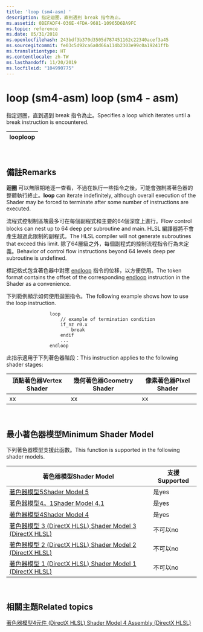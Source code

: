 ```yaml
---
title: 'loop (sm4-asm) '
description: 指定迴圈，直到遇到 break 指令為止。
ms.assetid: 0BEFADF4-036E-4FDA-9681-10965D6BA9FC
ms.topic: reference
ms.date: 05/31/2018
ms.openlocfilehash: 243bdf3b370d3505d787451162c22340acef3a45
ms.sourcegitcommit: fe03c5d92ca6a0d66a114b2303e99c0a19241ffb
ms.translationtype: HT
ms.contentlocale: zh-TW
ms.lasthandoff: 11/20/2019
ms.locfileid: "104990775"
---
```

# <a name="loop-sm4---asm"></a><span data-ttu-id="9181a-103">loop (sm4-asm) </span><span class="sxs-lookup"><span data-stu-id="9181a-103">loop (sm4 - asm)</span></span>

<span data-ttu-id="9181a-104">指定迴圈，直到遇到 break 指令為止。</span><span class="sxs-lookup"><span data-stu-id="9181a-104">Specifies a loop which iterates until a break instruction is encountered.</span></span>



| <span data-ttu-id="9181a-105">loop</span><span class="sxs-lookup"><span data-stu-id="9181a-105">loop</span></span> |
|------|



 

## <a name="remarks"></a><span data-ttu-id="9181a-106">備註</span><span class="sxs-lookup"><span data-stu-id="9181a-106">Remarks</span></span>

<span data-ttu-id="9181a-107">**迴圈** 可以無限期地逐一查看，不過在執行一些指令之後，可能會強制將著色器的整體執行終止。</span><span class="sxs-lookup"><span data-stu-id="9181a-107">**loop** can iterate indefinitely, although overall execution of the Shader may be forced to terminate after some number of instructions are executed.</span></span>

<span data-ttu-id="9181a-108">流程式控制制區塊最多可在每個副程式和主要的64個深度上進行。</span><span class="sxs-lookup"><span data-stu-id="9181a-108">Flow control blocks can nest up to 64 deep per subroutine and main.</span></span> <span data-ttu-id="9181a-109">HLSL 編譯器將不會產生超過此限制的副程式。</span><span class="sxs-lookup"><span data-stu-id="9181a-109">The HLSL compiler will not generate subroutines that exceed this limit.</span></span> <span data-ttu-id="9181a-110">除了64層級之外，每個副程式的控制流程指令行為未定義。</span><span class="sxs-lookup"><span data-stu-id="9181a-110">Behavior of control flow instructions beyond 64 levels deep per subroutine is undefined.</span></span>

<span data-ttu-id="9181a-111">標記格式包含著色器中對應 [endloop](endloop--sm4---asm-.md) 指令的位移，以方便使用。</span><span class="sxs-lookup"><span data-stu-id="9181a-111">The token format contains the offset of the corresponding [endloop](endloop--sm4---asm-.md) instruction in the Shader as a convenience.</span></span>

<span data-ttu-id="9181a-112">下列範例顯示如何使用迴圈指令。</span><span class="sxs-lookup"><span data-stu-id="9181a-112">The following example shows how to use the loop instruction.</span></span>

``` syntax
                loop
                    // example of termination condition
                    if_nz r0.x
                        break
                    endif
                    ...
                endloop
```

<span data-ttu-id="9181a-113">此指示適用于下列著色器階段：</span><span class="sxs-lookup"><span data-stu-id="9181a-113">This instruction applies to the following shader stages:</span></span>



| <span data-ttu-id="9181a-114">頂點著色器</span><span class="sxs-lookup"><span data-stu-id="9181a-114">Vertex Shader</span></span> | <span data-ttu-id="9181a-115">幾何著色器</span><span class="sxs-lookup"><span data-stu-id="9181a-115">Geometry Shader</span></span> | <span data-ttu-id="9181a-116">像素著色器</span><span class="sxs-lookup"><span data-stu-id="9181a-116">Pixel Shader</span></span> |
|---------------|-----------------|--------------|
| <span data-ttu-id="9181a-117">x</span><span class="sxs-lookup"><span data-stu-id="9181a-117">x</span></span>             | <span data-ttu-id="9181a-118">x</span><span class="sxs-lookup"><span data-stu-id="9181a-118">x</span></span>               | <span data-ttu-id="9181a-119">x</span><span class="sxs-lookup"><span data-stu-id="9181a-119">x</span></span>            |



 

## <a name="minimum-shader-model"></a><span data-ttu-id="9181a-120">最小著色器模型</span><span class="sxs-lookup"><span data-stu-id="9181a-120">Minimum Shader Model</span></span>

<span data-ttu-id="9181a-121">下列著色器模型支援此函數。</span><span class="sxs-lookup"><span data-stu-id="9181a-121">This function is supported in the following shader models.</span></span>



| <span data-ttu-id="9181a-122">著色器模型</span><span class="sxs-lookup"><span data-stu-id="9181a-122">Shader Model</span></span>                                              | <span data-ttu-id="9181a-123">支援</span><span class="sxs-lookup"><span data-stu-id="9181a-123">Supported</span></span> |
|-----------------------------------------------------------|-----------|
| [<span data-ttu-id="9181a-124">著色器模型5</span><span class="sxs-lookup"><span data-stu-id="9181a-124">Shader Model 5</span></span>](d3d11-graphics-reference-sm5.md)        | <span data-ttu-id="9181a-125">是</span><span class="sxs-lookup"><span data-stu-id="9181a-125">yes</span></span>       |
| [<span data-ttu-id="9181a-126">著色器模型4。1</span><span class="sxs-lookup"><span data-stu-id="9181a-126">Shader Model 4.1</span></span>](dx-graphics-hlsl-sm4.md)              | <span data-ttu-id="9181a-127">是</span><span class="sxs-lookup"><span data-stu-id="9181a-127">yes</span></span>       |
| [<span data-ttu-id="9181a-128">著色器模型4</span><span class="sxs-lookup"><span data-stu-id="9181a-128">Shader Model 4</span></span>](dx-graphics-hlsl-sm4.md)                | <span data-ttu-id="9181a-129">是</span><span class="sxs-lookup"><span data-stu-id="9181a-129">yes</span></span>       |
| [<span data-ttu-id="9181a-130">著色器模型 3 (DirectX HLSL) </span><span class="sxs-lookup"><span data-stu-id="9181a-130">Shader Model 3 (DirectX HLSL)</span></span>](dx-graphics-hlsl-sm3.md) | <span data-ttu-id="9181a-131">不可以</span><span class="sxs-lookup"><span data-stu-id="9181a-131">no</span></span>        |
| [<span data-ttu-id="9181a-132">著色器模型 2 (DirectX HLSL) </span><span class="sxs-lookup"><span data-stu-id="9181a-132">Shader Model 2 (DirectX HLSL)</span></span>](dx-graphics-hlsl-sm2.md) | <span data-ttu-id="9181a-133">不可以</span><span class="sxs-lookup"><span data-stu-id="9181a-133">no</span></span>        |
| [<span data-ttu-id="9181a-134">著色器模型 1 (DirectX HLSL) </span><span class="sxs-lookup"><span data-stu-id="9181a-134">Shader Model 1 (DirectX HLSL)</span></span>](dx-graphics-hlsl-sm1.md) | <span data-ttu-id="9181a-135">不可以</span><span class="sxs-lookup"><span data-stu-id="9181a-135">no</span></span>        |



 

## <a name="related-topics"></a><span data-ttu-id="9181a-136">相關主題</span><span class="sxs-lookup"><span data-stu-id="9181a-136">Related topics</span></span>

<dl> <dt>

[<span data-ttu-id="9181a-137">著色器模型4元件 (DirectX HLSL) </span><span class="sxs-lookup"><span data-stu-id="9181a-137">Shader Model 4 Assembly (DirectX HLSL)</span></span>](dx-graphics-hlsl-sm4-asm.md)
</dt> </dl>

 

 




